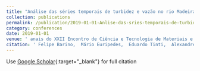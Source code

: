 ```yaml
---
title: "Análise das séries temporais de turbidez e vazão no rio Madeira para desenvolvimento de um modelo preditivo multiparâmetro para vazão do rio"
collection: publications
permalink: /publication/2019-01-01-Anlise-das-sries-temporais-de-turbidez-e-vazo-no-rio-Madeira-para-desenvolvimento-de-um-modelo-preditivo-multiparmetro-para-vazo-do-rio
category: conferences
date: 2019-01-01
venue: ' anais do XXII Encontro de Ciência e Tecnologia de Materiais e Modelagem Computacional'
citation: ' Felipe Barino,  Mário Euripedes,  Eduardo Tinti,  Alexandre Santos, &quot;Análise das séries temporais de turbidez e vazão no rio Madeira para desenvolvimento de um modelo preditivo multiparâmetro para vazão do rio.&quot;  anais do XXII Encontro de Ciência e Tecnologia de Materiais e Modelagem Computacional, 2019.'
---
```

Use [Google Scholar](https://scholar.google.com/scholar?q=Análise+das+séries+temporais+de+turbidez+e+vazão+no+rio+Madeira+para+desenvolvimento+de+um+modelo+preditivo+multiparâmetro+para+vazão+do+rio){:target="_blank"} for full citation